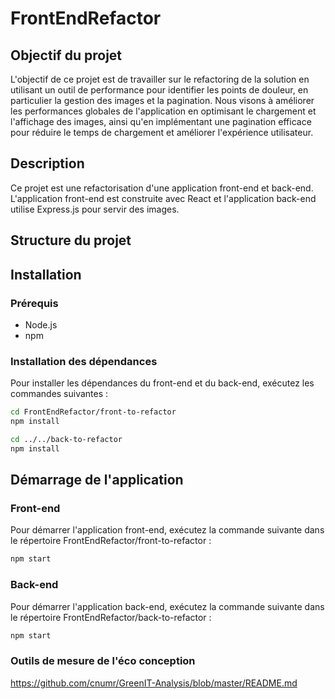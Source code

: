 # FrontEndRefactor

## Objectif du projet

L'objectif de ce projet est de travailler sur le refactoring de la solution en utilisant un outil de performance pour identifier les points de douleur, en particulier la gestion des images et la pagination. Nous visons à améliorer les performances globales de l'application en optimisant le chargement et l'affichage des images, ainsi qu'en implémentant une pagination efficace pour réduire le temps de chargement et améliorer l'expérience utilisateur.

## Description
Ce projet est une refactorisation d'une application front-end et back-end. L'application front-end est construite avec React et l'application back-end utilise Express.js pour servir des images.

## Structure du projet

## Installation

### Prérequis
- Node.js
- npm

### Installation des dépendances
Pour installer les dépendances du front-end et du back-end, exécutez les commandes suivantes :

```sh
cd FrontEndRefactor/front-to-refactor
npm install

cd ../../back-to-refactor
npm install
```

## Démarrage de l'application
### Front-end
Pour démarrer l'application front-end, exécutez la commande suivante dans le répertoire FrontEndRefactor/front-to-refactor :

```sh
npm start
```

### Back-end
Pour démarrer l'application back-end, exécutez la commande suivante dans le répertoire FrontEndRefactor/back-to-refactor :

```sh
npm start
```

### Outils de mesure de l'éco conception

https://github.com/cnumr/GreenIT-Analysis/blob/master/README.md


